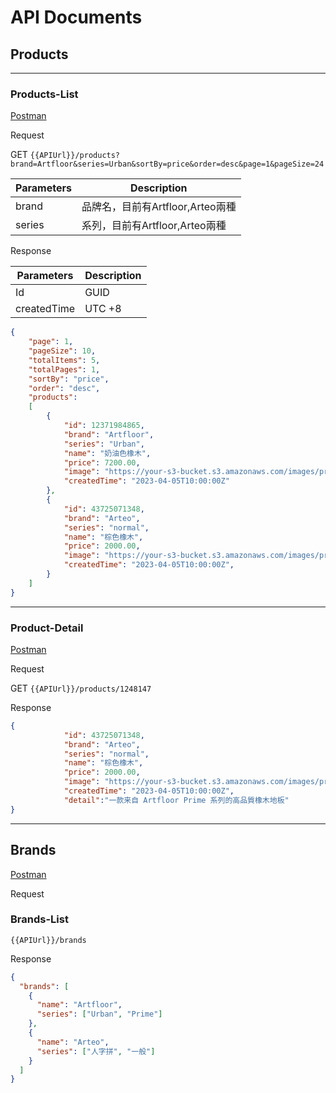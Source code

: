 # API Documents

## Products

---

### Products-List

[Postman](todo)

Request

GET
```{{APIUrl}}/products?brand=Artfloor&series=Urban&sortBy=price&order=desc&page=1&pageSize=24```

|Parameters|Description|
|--|--|
|brand|品牌名，目前有Artfloor,Arteo兩種|
|series|系列，目前有Artfloor,Arteo兩種|

Response

|Parameters|Description|
|--|--|
|Id|GUID|
|createdTime|UTC +8|

```json
{
    "page": 1,
    "pageSize": 10,
    "totalItems": 5,
    "totalPages": 1,
    "sortBy": "price",
    "order": "desc",
    "products":
    [
        {
            "id": 12371984865,
            "brand": "Artfloor",
            "series": "Urban",
            "name": "奶油色橡木",
            "price": 7200.00,
            "image": "https://your-s3-bucket.s3.amazonaws.com/images/product1.jpg?AWSAccessKeyId=AKIAIOSFODNN7...&Expires=1600000000&Signature=abcdefghij...",
            "createdTime": "2023-04-05T10:00:00Z"
        },
        {
            "id": 43725071348,
            "brand": "Arteo",
            "series": "normal",
            "name": "棕色橡木",
            "price": 2000.00,
            "image": "https://your-s3-bucket.s3.amazonaws.com/images/product1.jpg?AWSAccessKeyId=AKIAIOSFODNN7...&Expires=1600000000&Signature=abcdefghij...",
            "createdTime": "2023-04-05T10:00:00Z",
        }
    ]
}
```

---

### Product-Detail

[Postman](todo)

Request

GET
```{{APIUrl}}/products/1248147```

Response

```json
{
            "id": 43725071348,
            "brand": "Arteo",
            "series": "normal",
            "name": "棕色橡木",
            "price": 2000.00,
            "image": "https://your-s3-bucket.s3.amazonaws.com/images/product1.jpg?AWSAccessKeyId=AKIAIOSFODNN7...&Expires=1600000000&Signature=abcdefghij...",
            "createdTime": "2023-04-05T10:00:00Z",
            "detail":"一款来自 Artfloor Prime 系列的高品質橡木地板"
}

```

---

## Brands

[Postman](todo)

Request

### Brands-List

```{{APIUrl}}/brands```

Response

```json
{
  "brands": [
    {
      "name": "Artfloor",
      "series": ["Urban", "Prime"]
    },
    {
      "name": "Arteo",
      "series": ["人字拼", "一般"]
    }
  ]
}

```
